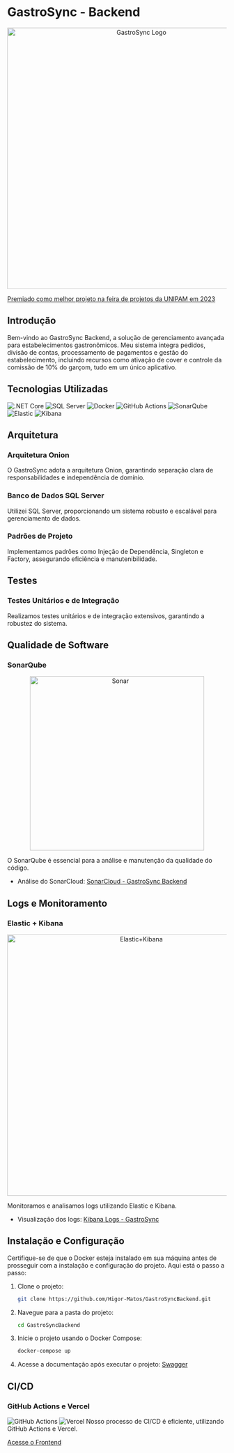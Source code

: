 # GastroSync - Backend

<p align="center">
  <img src="https://i.imgur.com/9bopGVU.png" alt="GastroSync Logo" width="600">
</p>

[Premiado como melhor projeto na feira de projetos da UNIPAM em 2023](https://youtu.be/3Smsd7WIpfQ)

## Introdução

Bem-vindo ao GastroSync Backend, a solução de gerenciamento avançada para estabelecimentos gastronômicos. Meu sistema integra pedidos, divisão de contas, processamento de pagamentos e gestão do estabelecimento, incluindo recursos como ativação de cover e controle da comissão de 10% do garçom, tudo em um único aplicativo.

## Tecnologias Utilizadas

![.NET Core](https://img.shields.io/badge/.NET-512BD4?style=for-the-badge&logo=dot-net&logoColor=white) 
![SQL Server](https://img.shields.io/badge/SQL%20Server-CC2927?style=for-the-badge&logo=microsoft-sql-server&logoColor=white) 
![Docker](https://img.shields.io/badge/Docker-2CA5E0?style=for-the-badge&logo=docker&logoColor=white) 
![GitHub Actions](https://img.shields.io/badge/github-2088FF?style=for-the-badge&logo=github-actions&logoColor=white) 
![SonarQube](https://img.shields.io/badge/sonarqube-4E9BCD?style=for-the-badge&logo=sonarqube&logoColor=white) 
![Elastic](https://img.shields.io/badge/Elasticsearch-3cbbb3?style=for-the-badge&logo=elasticsearch&logoColor=white) 
![Kibana](https://img.shields.io/badge/kibana-005571?style=for-the-badge&logo=kibana&logoColor=white)

## Arquitetura

### Arquitetura Onion
O GastroSync adota a arquitetura Onion, garantindo separação clara de responsabilidades e independência de domínio.

### Banco de Dados SQL Server
Utilizei SQL Server, proporcionando um sistema robusto e escalável para gerenciamento de dados.

### Padrões de Projeto
Implementamos padrões como Injeção de Dependência, Singleton e Factory, assegurando eficiência e manutenibilidade.

## Testes

### Testes Unitários e de Integração
Realizamos testes unitários e de integração extensivos, garantindo a robustez do sistema.

## Qualidade de Software

### SonarQube
<p align="center">
<img src="https://i.imgur.com/o1Zw7MD.png" alt="Sonar" width="400">
</p>

O SonarQube é essencial para a análise e manutenção da qualidade do código.

- Análise do SonarCloud: [SonarCloud - GastroSync Backend](https://sonarcloud.io/project/overview?id=Higor-Matos_GastroSyncBackend)

## Logs e Monitoramento

### Elastic + Kibana
<p align="center">
<img src="https://i.imgur.com/MgxCkL0.png" alt="Elastic+Kibana" width="600">
</p>  
Monitoramos e analisamos logs utilizando Elastic e Kibana.

- Visualização dos logs: [Kibana Logs - GastroSync](https://i.imgur.com/9WhW2Hk.png)

## Instalação e Configuração

Certifique-se de que o Docker esteja instalado em sua máquina antes de prosseguir com a instalação e configuração do projeto. Aqui está o passo a passo:

1. Clone o projeto:
   ```bash
   git clone https://github.com/Higor-Matos/GastroSyncBackend.git

2. Navegue para a pasta do projeto:
   ```bash
   cd GastroSyncBackend

3. Inicie o projeto usando o Docker Compose:
   ```bash
   docker-compose up

4. Acesse a documentação após executar o projeto: [Swagger](http://localhost:8080/swagger)

## CI/CD

### GitHub Actions e Vercel
![GitHub Actions](https://i.imgur.com/U8z54yK.png) ![Vercel](https://i.imgur.com/H4pBikz.png)
Nosso processo de CI/CD é eficiente, utilizando GitHub Actions e Vercel.

[Acesse o Frontend](https://github.com/Higor-Matos/GastroSyncFrontend)

